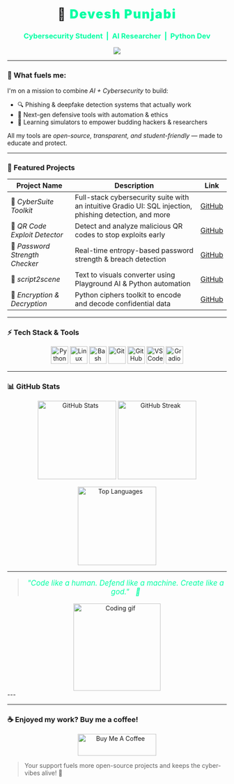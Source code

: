 <h1 align="center" style="font-weight: 900; letter-spacing: 2px;">
  👾 <span style="color:#00FFA3;">Devesh Punjabi</span>
</h1>

<h3 align="center" style="color:#00FFA3;">
  Cybersecurity Student &nbsp;|&nbsp; AI Researcher &nbsp;|&nbsp; Python Dev
</h3>

<p align="center">
  <img src="https://readme-typing-svg.demolab.com/?lines=Building%20AI%20against%20threats...;Scanning%20cyberspace...&font=Fira+Code&center=true&width=440&height=45&color=00FFAA&vCenter=true&size=22">
</p>


---

### 🧠 What fuels me:

I'm on a mission to combine *AI + Cybersecurity* to build:

- 🔍 Phishing & deepfake detection systems that actually work  
- 🔐 Next-gen defensive tools with automation & ethics  
- 🧪 Learning simulators to empower budding hackers & researchers  

All my tools are *open-source, transparent, and student-friendly* — made to educate and protect.

---

### 🚀 Featured Projects

| Project Name | Description | Link |
|--------------|-------------|------|
| 🚨 *CyberSuite Toolkit* | Full-stack cybersecurity suite with an intuitive Gradio UI: SQL injection, phishing detection, and more | [GitHub](https://github.com/deveshpujnabi/CyberSuite-Toolkit) |
| 🧬 *QR Code Exploit Detector* | Detect and analyze malicious QR codes to stop exploits early | [GitHub](https://github.com/deveshpujnabi/QR-Code-Exploit-Detector) |
| 🧰 *Password Strength Checker* | Real-time entropy-based password strength & breach detection | [GitHub](https://github.com/deveshpujnabi/Password-Strength-Checker) |
| 🎥 *script2scene* | Text to visuals converter using Playground AI & Python automation | [GitHub](https://github.com/deveshpujnabi/script2scene) |
| 🔐 *Encryption & Decryption* | Python ciphers toolkit to encode and decode confidential data | [GitHub](https://github.com/deveshpujnabi/encryption-and-decryption) |

---

### ⚡ Tech Stack & Tools

<p align="center">
  <img alt="Python" src="https://cdn.jsdelivr.net/gh/devicons/devicon/icons/python/python-original.svg" width="40" height="40" />
  <img alt="Linux" src="https://cdn.jsdelivr.net/gh/devicons/devicon/icons/linux/linux-original.svg" width="40" height="40" />
  <img alt="Bash" src="https://cdn.jsdelivr.net/gh/devicons/devicon/icons/bash/bash-original.svg" width="40" height="40" />
  <img alt="Git" src="https://cdn.jsdelivr.net/gh/devicons/devicon/icons/git/git-original.svg" width="40" height="40" />
  <img alt="GitHub" src="https://cdn.jsdelivr.net/gh/devicons/devicon/icons/github/github-original.svg" width="40" height="40" />
  <img alt="VSCode" src="https://cdn.jsdelivr.net/gh/devicons/devicon/icons/vscode/vscode-original.svg" width="40" height="40" />
  <img alt="Gradio" src="https://registry.npmmirror.com/@lobehub/icons-static-png/latest/files/dark/gradio-color.png" width="40" height="40" />
</p>

---

### 📊 GitHub Stats

<p align="center">
  <img src="https://github-readme-stats.vercel.app/api?username=deveshpunjabi&show_icons=true&theme=radical&bg_color=0D1117&title_color=00FFA3&icon_color=00FFA3&text_color=FFFFFF&border_color=00FFA3" alt="GitHub Stats" height="180"/>
  <img src="https://github-readme-streak-stats.herokuapp.com/?user=deveshpunjabi&theme=radical&background=0D1117&ring=00FFA3&fire=00FFA3&currStreakLabel=00FFA3&border=00FFA3" alt="GitHub Streak" height="180"/>
</p>
<p align="center">
  <img src="https://github-readme-stats.vercel.app/api/top-langs/?username=deveshpunjabi&layout=compact&theme=radical&bg_color=0D1117&title_color=00FFA3&text_color=FFFFFF&border_color=00FFA3" alt="Top Languages" height="180"/>
</p>

---

> <p align="center" style="font-style: italic; font-size: 1.2em; color:#00FFA3;">
> "Code like a human. Defend like a machine. Create like a god." &nbsp; 🧬
> </p>

<div align="center">
  <img src="https://media.giphy.com/media/ZEB6yFbLnhyQf7g3hn/giphy.gif" alt="Coding gif" width="200px" />
</div>
---

---

### ☕ Enjoyed my work? Buy me a coffee!

<p align="center">
  <a href="https://buymeacoffee.com/deveshpunjabi" target="_blank">
    <img src="https://cdn.buymeacoffee.com/buttons/v2/default-yellow.png" alt="Buy Me A Coffee" style="height: 50px; width: 180px;" />
  </a>
</p>

> Your support fuels more open-source projects and keeps the cyber-vibes alive! 🙌
